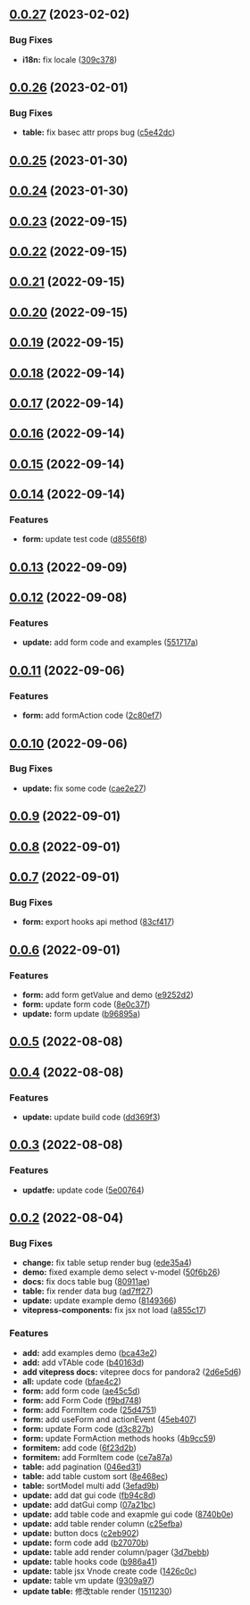 ## [0.0.27](https://github.com/yelingfeng/Pandora2/compare/v0.0.26...v0.0.27) (2023-02-02)


### Bug Fixes

* **i18n:** fix locale ([309c378](https://github.com/yelingfeng/Pandora2/commit/309c378b03a62dead739da7ff408ad8e841d957d))



## [0.0.26](https://github.com/yelingfeng/Pandora2/compare/v0.0.25...v0.0.26) (2023-02-01)


### Bug Fixes

* **table:** fix basec attr props bug ([c5e42dc](https://github.com/yelingfeng/Pandora2/commit/c5e42dc83a43667bff9e842687e01f7edd43cb48))



## [0.0.25](https://github.com/yelingfeng/Pandora2/compare/v0.0.24...v0.0.25) (2023-01-30)



## [0.0.24](https://github.com/yelingfeng/Pandora2/compare/v0.0.23...v0.0.24) (2023-01-30)



## [0.0.23](https://github.com/yelingfeng/Pandora2/compare/v0.0.22...v0.0.23) (2022-09-15)



## [0.0.22](https://github.com/yelingfeng/Pandora2/compare/v0.0.21...v0.0.22) (2022-09-15)



## [0.0.21](https://github.com/yelingfeng/Pandora2/compare/v0.0.20...v0.0.21) (2022-09-15)



## [0.0.20](https://github.com/yelingfeng/Pandora2/compare/v0.0.19...v0.0.20) (2022-09-15)



## [0.0.19](https://github.com/yelingfeng/Pandora2/compare/v0.0.18...v0.0.19) (2022-09-15)



## [0.0.18](https://github.com/yelingfeng/Pandora2/compare/v0.0.17...v0.0.18) (2022-09-14)



## [0.0.17](https://github.com/yelingfeng/Pandora2/compare/v0.0.16...v0.0.17) (2022-09-14)



## [0.0.16](https://github.com/yelingfeng/Pandora2/compare/v0.0.15...v0.0.16) (2022-09-14)



## [0.0.15](https://github.com/yelingfeng/Pandora2/compare/v0.0.14...v0.0.15) (2022-09-14)



## [0.0.14](https://github.com/yelingfeng/Pandora2/compare/v0.0.13...v0.0.14) (2022-09-14)


### Features

* **form:** update test code ([d8556f8](https://github.com/yelingfeng/Pandora2/commit/d8556f886931b4e0414ef30e366ad1bd671c3ace))



## [0.0.13](https://github.com/yelingfeng/Pandora2/compare/v0.0.12...v0.0.13) (2022-09-09)



## [0.0.12](https://github.com/yelingfeng/Pandora2/compare/v0.0.11...v0.0.12) (2022-09-08)


### Features

* **update:** add form code and examples ([551717a](https://github.com/yelingfeng/Pandora2/commit/551717a029459384c8c02ee9d17e3ef46e1a6b5d))



## [0.0.11](https://github.com/yelingfeng/Pandora2/compare/v0.0.10...v0.0.11) (2022-09-06)


### Features

* **form:** add formAction code ([2c80ef7](https://github.com/yelingfeng/Pandora2/commit/2c80ef7792ed00a19f0e123501984d5fc64d9f0b))



## [0.0.10](https://github.com/yelingfeng/Pandora2/compare/v0.0.9...v0.0.10) (2022-09-06)


### Bug Fixes

* **update:** fix some code ([cae2e27](https://github.com/yelingfeng/Pandora2/commit/cae2e2746b204a75c036d1208dda608f55e08331))



## [0.0.9](https://github.com/yelingfeng/Pandora2/compare/v0.0.8...v0.0.9) (2022-09-01)



## [0.0.8](https://github.com/yelingfeng/Pandora2/compare/v0.0.7...v0.0.8) (2022-09-01)



## [0.0.7](https://github.com/yelingfeng/Pandora2/compare/v0.0.6...v0.0.7) (2022-09-01)


### Bug Fixes

* **form:** export hooks api method ([83cf417](https://github.com/yelingfeng/Pandora2/commit/83cf417666cc3142abd5aec0c7cdb9bc9f7bbaad))



## [0.0.6](https://github.com/yelingfeng/Pandora2/compare/v0.0.5...v0.0.6) (2022-09-01)


### Features

* **form:** add form getValue and demo ([e9252d2](https://github.com/yelingfeng/Pandora2/commit/e9252d210f83c5864ea37c3eef5e6efd9532c472))
* **form:** update form code ([8e0c37f](https://github.com/yelingfeng/Pandora2/commit/8e0c37fe6bc9b330841ddf423cf454f6dba41353))
* **update:** form update ([b96895a](https://github.com/yelingfeng/Pandora2/commit/b96895a7725af40f942e1ca0f79d755a3a13fcc7))



## [0.0.5](https://github.com/yelingfeng/Pandora2/compare/v0.0.4...v0.0.5) (2022-08-08)



## [0.0.4](https://github.com/yelingfeng/Pandora2/compare/v0.0.3...v0.0.4) (2022-08-08)


### Features

* **update:** update build code ([dd369f3](https://github.com/yelingfeng/Pandora2/commit/dd369f314a9eaca13ff2c54afad88fb5c0d538a7))



## [0.0.3](https://github.com/yelingfeng/Pandora2/compare/v0.0.2...v0.0.3) (2022-08-08)


### Features

* **updatfe:** update code ([5e00764](https://github.com/yelingfeng/Pandora2/commit/5e00764753122df3a398789bb56d7864612cca00))



## [0.0.2](https://github.com/yelingfeng/Pandora2/compare/2d6e5d6e8984ceb6a80d888ab0825cbd885f27c1...v0.0.2) (2022-08-04)


### Bug Fixes

* **change:** fix table setup render bug ([ede35a4](https://github.com/yelingfeng/Pandora2/commit/ede35a487b2819da6131e20c340c46bbb36aa877))
* **demo:** fixed example demo select v-model ([50f6b26](https://github.com/yelingfeng/Pandora2/commit/50f6b260dad8412c3769cd12f71136821716588d))
* **docs:** fix docs table bug ([80911ae](https://github.com/yelingfeng/Pandora2/commit/80911ae368f2a45bb2ef5c2221f5c2105a036fd3))
* **table:** fix render data bug ([ad7ff27](https://github.com/yelingfeng/Pandora2/commit/ad7ff2761c17f2a2f535f40ad27e430d888861d3))
* **update:** update example demo ([8149366](https://github.com/yelingfeng/Pandora2/commit/81493669a494393b76b44eebb7802162673875b6))
* **vitepress-components:** fix jsx not load ([a855c17](https://github.com/yelingfeng/Pandora2/commit/a855c17de9c88ebfdbbc376b2816aa85d7460e01))


### Features

* **add:** add examples demo ([bca43e2](https://github.com/yelingfeng/Pandora2/commit/bca43e2ef09b4336d09e00cff6081ee34ac60b28))
* **add:** add vTAble code ([b40163d](https://github.com/yelingfeng/Pandora2/commit/b40163d5e70e1a411816674afcd0a39fe4780675))
* **add vitepress docs:** vitepree docs for pandora2 ([2d6e5d6](https://github.com/yelingfeng/Pandora2/commit/2d6e5d6e8984ceb6a80d888ab0825cbd885f27c1))
* **all:** update code ([bfae4c2](https://github.com/yelingfeng/Pandora2/commit/bfae4c2af285c7e09031acf661f5eccf776db276))
* **form:** add form code ([ae45c5d](https://github.com/yelingfeng/Pandora2/commit/ae45c5d5ab8c800858631c19e239d5bbb7574469))
* **form:** add Form Code ([f9bd748](https://github.com/yelingfeng/Pandora2/commit/f9bd748742deec56af0a1872f4125266bc3dfc60))
* **form:** add FormItem code ([25d4751](https://github.com/yelingfeng/Pandora2/commit/25d475131049e93815aa8d68e0dad1ab55a44930))
* **form:** add useForm and actionEvent ([45eb407](https://github.com/yelingfeng/Pandora2/commit/45eb40742d38d4f2be8b709f7afb8cd2f33c6c6f))
* **form:** update Form code ([d3c827b](https://github.com/yelingfeng/Pandora2/commit/d3c827b877f27df7a255ca462b7c7545a54ced36))
* **form:** update FormAction methods hooks ([4b9cc59](https://github.com/yelingfeng/Pandora2/commit/4b9cc5968a4d699db8972304eadd840101830e72))
* **formitem:** add code ([6f23d2b](https://github.com/yelingfeng/Pandora2/commit/6f23d2bd74a99b42db3198520bd07e74f138013e))
* **formitem:** add FormItem code ([ce7a87a](https://github.com/yelingfeng/Pandora2/commit/ce7a87abcab7c7f28f7b7a91a3ee387b75a82a6f))
* **table:** add pagination ([046ed31](https://github.com/yelingfeng/Pandora2/commit/046ed31ad9aa04a5244d4130702f4d5a503790c8))
* **table:** add table custom sort ([8e468ec](https://github.com/yelingfeng/Pandora2/commit/8e468ecbe06f726be5ed80731f244476e204d4c1))
* **table:** sortModel multi add ([3efad9b](https://github.com/yelingfeng/Pandora2/commit/3efad9b87849b6674b3c67bacb299e0436facace))
* **update:** add dat gui code ([fb94c8d](https://github.com/yelingfeng/Pandora2/commit/fb94c8d15645c3aaa0052a204f406f9a01807cc2))
* **update:** add datGui comp ([07a21bc](https://github.com/yelingfeng/Pandora2/commit/07a21bc415dc36dfc2e064bac2980f37944dfa3f))
* **update:** add table code and exapmle gui code ([8740b0e](https://github.com/yelingfeng/Pandora2/commit/8740b0e339e17ed4d64aa50f33090251ba84b7d0))
* **update:** add table render column ([c25efba](https://github.com/yelingfeng/Pandora2/commit/c25efbad7104b4e592ae20d599ddc93f45149b18))
* **update:** button docs ([c2eb902](https://github.com/yelingfeng/Pandora2/commit/c2eb902d8340b2a52be24597fb0c9047db27fdb0))
* **update:** form code add ([b27070b](https://github.com/yelingfeng/Pandora2/commit/b27070b3bf934bf66bb3dcda1a9b4e9e364eacb2))
* **update:** table add render column/pager ([3d7bebb](https://github.com/yelingfeng/Pandora2/commit/3d7bebb588e1f48a9f475484475d19b468ed30d2))
* **update:** table hooks code ([b986a41](https://github.com/yelingfeng/Pandora2/commit/b986a4160fa1b9388fcd33ead0197a82f48136f7))
* **update:** table jsx Vnode create code ([1426c0c](https://github.com/yelingfeng/Pandora2/commit/1426c0c47db27fcbb576499bd7720281535dac21))
* **update:** table vm update ([9309a97](https://github.com/yelingfeng/Pandora2/commit/9309a97bba11df4d798703f83ad9dd4b1909d132))
* **update table:** 修改table render ([1511230](https://github.com/yelingfeng/Pandora2/commit/15112302f28e1b2789ad52ee4a8715e9e8bf6cf7))



